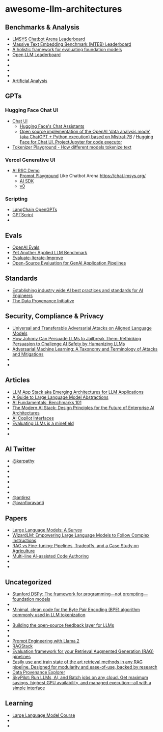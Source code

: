 # awesome-llm-architectures

## Benchmarks & Analysis 
- [LMSYS Chatbot Arena Leaderboard](https://huggingface.co/spaces/lmsys/chatbot-arena-leaderboard)
- [Massive Text Embedding Benchmark (MTEB) Leaderboard](https://huggingface.co/spaces/mteb/leaderboard)
- [A holistic framework for evaluating foundation models](https://crfm.stanford.edu/helm/lite/latest/)
- [Open LLM Leaderboard](https://huggingface.co/spaces/HuggingFaceH4/open_llm_leaderboard)
- []()
- []()
- []()
- []()
- [Artificial Analysis](https://artificialanalysis.ai/)

## GPTs

### Hugging Face Chat UI
- [Chat UI](https://github.com/huggingface/chat-ui)  
  - [Hugging Face's Chat Assistants](https://huggingface.co/chat/assistants)
  - [Open source implementation of the OpenAI 'data analysis mode' (aka ChatGPT + Python execution) based on Mistral-7B](https://github.com/xingyaoww/code-act) / [Hugging Face for Chat UI, ProjectJupyter for code executor](https://chat.xwang.dev)
- [Tokenizer Playground - How different models tokenize text](https://huggingface.co/spaces/Xenova/the-tokenizer-playground)

### Vercel Generative UI
- [AI RSC Demo](https://sdk.vercel.ai/demo)
  - [Prompt Playground](https://sdk.vercel.ai/prompt) Like Chatbot Arena https://chat.lmsys.org/
  - [AI SDK](https://sdk.vercel.ai/)
  - [v0](https://v0.dev/)
  
### Scripting
- [LangChain OpenGPTs](https://github.com/langchain-ai/opengpts)
- [GPTScript](https://github.com/gptscript-ai/gptscript)
-

## Evals
- [OpenAI Evals](https://github.com/withmartian/martian-evals)
- [Yet Another Applied LLM Benchmark](https://github.com/carlini/yet-another-applied-llm-benchmark)
- [Evaluate-Iterate-Improve](https://github.com/uptrain-ai/uptrain)
- [Open-Source Evaluation for GenAI Application Pipelines](https://github.com/relari-ai/continuous-eval)  

## Standards
- [Establishing industry wide AI best practices and standards for AI Engineers](https://github.com/AI-Engineer-Foundation)
- [The Data Provenance Initiative](https://github.com/Data-Provenance-Initiative/Data-Provenance-Collection)

## Security, Compliance & Privacy
- [Universal and Transferable Adversarial Attacks on Aligned Language Models](https://llm-attacks.org/)
- [How Johnny Can Persuade LLMs to Jailbreak Them: Rethinking Persuasion to Challenge AI Safety by Humanizing LLMs](https://chats-lab.github.io/persuasive_jailbreaker/)
- [Adversarial Machine Learning: A Taxonomy and Terminology of Attacks and Mitigations](https://www.nist.gov/news-events/news/2024/01/nist-identifies-types-cyberattacks-manipulate-behavior-ai-systems)
- []()
- []()

## Articles
- [LLM App Stack aka Emerging Architectures for LLM Applications](https://github.com/a16z-infra/llm-app-stack)
- [A Guide to Large Language Model Abstractions](https://www.twosigma.com/articles/a-guide-to-large-language-model-abstractions/)
- [AI Fundamentals: Benchmarks 101](https://www.latent.space/p/benchmarks-101)
- [The Modern AI Stack: Design Principles for the Future of Enterprise AI Architectures](https://menlovc.com/perspective/the-modern-ai-stack-design-principles-for-the-future-of-enterprise-ai-architectures/)
- [AI Copilot Interfaces](https://byrnemluke.com/ideas/llm-interfaces)
- [Evaluating LLMs is a minefield](https://www.cs.princeton.edu/~arvindn/talks/evaluating_llms_minefield/)
- []()
- []()

## AI Twitter
- [@karpathy](https://twitter.com/karpathy)
- []()
- []()
- []()
- []()
- []()
- []()
- [@antirez](https://twitter.com/antirez/status/1746857737584099781)
- [@ivanfioravanti](https://twitter.com/ivanfioravanti)

## Papers
- [Large Language Models: A Survey](https://arxiv.org/abs/2402.06196)
- [WizardLM: Empowering Large Language Models to Follow Complex Instructions](https://arxiv.org/pdf/2304.12244.pdf)
- [RAG vs Fine-tuning: Pipelines, Tradeoffs, and a Case Study on Agriculture](https://arxiv.org/abs/2401.08406)
- [Multi-line AI-assisted Code Authoring](https://huggingface.co/papers/2402.04141)
- []()
- []()

## Uncategorized
- [Stanford DSPy: The framework for programming—not prompting—foundation models](https://github.com/stanfordnlp/dspy)
-
- [Minimal, clean code for the Byte Pair Encoding (BPE) algorithm commonly used in LLM tokenization](https://github.com/karpathy/minbpe)
- 
- [Building the open-source feedback layer for LLMs](https://github.com/argilla-io)
- []()
- []()
- [Prompt Engineering with Llama 2](https://github.com/facebookresearch/llama-recipes/blob/main/examples/Prompt_Engineering_with_Llama_2.ipynb)
- [RAGStack](https://docs.datastax.com/en/ragstack/docs/index.html)
- [Evaluation framework for your Retrieval Augmented Generation (RAG) pipelines](https://github.com/explodinggradients/ragas)
- [Easily use and train state of the art retrieval methods in any RAG pipeline. Designed for modularity and ease-of-use, backed by research](https://github.com/bclavie/RAGatouille)
- [Data Provenance Explorer](https://dataprovenance.org/)
- [SkyPilot: Run LLMs, AI, and Batch jobs on any cloud. Get maximum savings, highest GPU availability, and managed execution—all with a simple interface](https://github.com/skypilot-org)

## Learning
- [Large Language Model Course](https://github.com/mlabonne/llm-course)
- []()
- []()

